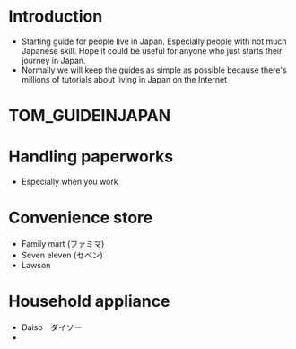 # Introduction
- Starting guide for people live in Japan. Especially people with not much Japanese skill. Hope it could be useful for anyone who just starts their journey in Japan.
- Normally we will keep the guides as simple as possible because there's millions of tutorials about living in Japan on the Internet
# TOM_GUIDEINJAPAN
# Handling paperworks
- Especially when you work

# Convenience store
- Family mart (ファミマ)
- Seven eleven (セベン)
- Lawson

# Household appliance
- Daiso　ダイソー
- 
